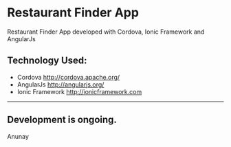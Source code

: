 Restaurant Finder App
=========================

Restaurant Finder App developed with Cordova, Ionic Framework and AngularJs

Technology Used:
---------
* Cordova http://cordova.apache.org/
* AngularJs http://angularjs.org/
* Ionic Framework http://ionicframework.com

---
Development is ongoing.
---

Anunay
